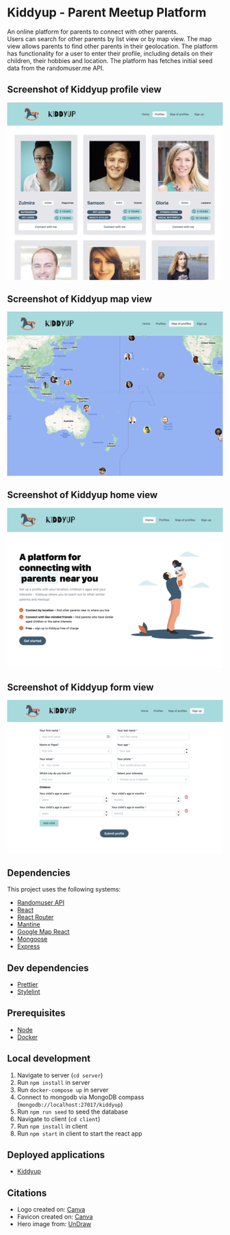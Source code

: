 # Kiddyup - Parent Meetup Platform

An online platform for parents to connect with other parents.  
Users can search for other parents by list view or by map view. The map view allows parents to find other parents in their geolocation.
The platform has functionality for a user to enter their profile, including details on their children, their hobbies and location.
The platform has fetches initial seed data from the randomuser.me API.

## Screenshot of Kiddyup profile view

![Screenshot of Kiddyup profile view](kiddyup-screenshot.png)

## Screenshot of Kiddyup map view

![Screenshot of Kiddyup map view](kiddyup-map-screenshot.png)

## Screenshot of Kiddyup home view

![Screenshot of Kiddyup home view](kiddyup-home-screenshot.png)

## Screenshot of Kiddyup form view

![Screenshot of Kiddyup form view](kiddyup-form-screenshot.png)

## Dependencies

This project uses the following systems:

- [Randomuser API](https://randomuser.me/)
- [React](https://github.com/facebook/react)
- [React Router](https://reactrouter.com/docs/en/v6)
- [Mantine](https://mantine.dev/)
- [Google Map React](https://www.npmjs.com/package/google-map-react)
- [Mongoose](https://mongoosejs.com/)
- [Express](https://expressjs.com/)

## Dev dependencies

- [Prettier](https://prettier.io/)
- [Stylelint](https://stylelint.io/)

## Prerequisites

- [Node](https://nodejs.org/)
- [Docker](https://docs.docker.com/get-docker/)

## Local development

1. Navigate to server (`cd server`)
2. Run `npm install` in server
3. Run `docker-compose up` in server
4. Connect to mongodb via MongoDB compass (`mongodb://localhost:27017/kiddyup`)
5. Run `npm run seed` to seed the database
6. Navigate to client (`cd client`)
7. Run `npm install` in client
8. Run `npm start` in client to start the react app

## Deployed applications

- [Kiddyup](https://kiddyup.netlify.app/)

## Citations

- Logo created on: [Canva](https://www.canva.com/)
- Favicon created on: [Canva](https://www.canva.com/)
- Hero image from: [UnDraw](https://undraw.co/)
